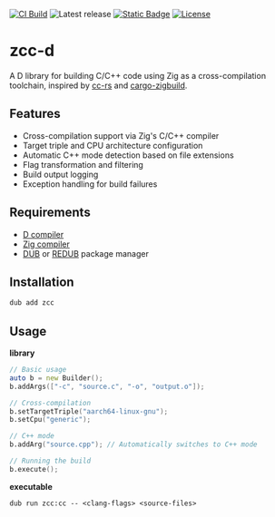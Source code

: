 [![CI Build](https://github.com/kassane/zcc-d/actions/workflows/ci.yml/badge.svg)](https://github.com/kassane/zcc-d/actions/workflows/ci.yml)
![Latest release](https://img.shields.io/github/v/release/kassane/zcc-d?include_prereleases&label=latest)
[![Static Badge](https://img.shields.io/badge/v2.111.0%20(stable)-f8240e?logo=d&logoColor=f8240e&label=frontend)](https://dlang.org/download.html)
[![License](https://img.shields.io/github/license/kassane/zcc-d)](https://github.com/kassane/zcc-d/blob/master/LICENSE)

# zcc-d

A D library for building C/C++ code using Zig as a cross-compilation toolchain, inspired by [cc-rs](https://github.com/rust-lang/cc-rs) and [cargo-zigbuild](https://github.com/rust-cross/cargo-zigbuild).

## Features

- Cross-compilation support via Zig's C/C++ compiler
- Target triple and CPU architecture configuration
- Automatic C++ mode detection based on file extensions
- Flag transformation and filtering
- Build output logging
- Exception handling for build failures

## Requirements

- [D compiler](https://dlang.org/download.html)
- [Zig compiler](https://ziglang.org/download)
- [DUB](https://github.com/dlang/dub/releases) or [REDUB](https://github.com/MrcSnm/redub/releases) package manager

## Installation

```bash
dub add zcc
```

## Usage

**library**

```d
// Basic usage
auto b = new Builder();
b.addArgs(["-c", "source.c", "-o", "output.o"]);

// Cross-compilation
b.setTargetTriple("aarch64-linux-gnu");
b.setCpu("generic");

// C++ mode
b.addArg("source.cpp"); // Automatically switches to C++ mode

// Running the build
b.execute();
```

**executable**

```console
dub run zcc:cc -- <clang-flags> <source-files>
```
